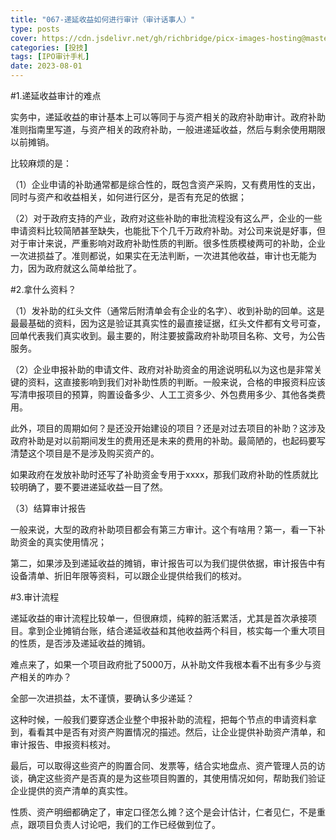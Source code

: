 ```yaml
---
title: "067-递延收益如何进行审计（审计话事人）"
type: posts
cover: https://cdn.jsdelivr.net/gh/richbridge/picx-images-hosting@master/thumbnail/投技.jpg
categories: [投技]
tags: [IPO审计手札]
date: 2023-08-01
---
```

#1.递延收益审计的难点

实务中，递延收益的审计基本上可以等同于与资产相关的政府补助审计。政府补助准则指南里写道，与资产相关的政府补助，一般进递延收益，然后与剩余使用期限以前摊销。

比较麻烦的是：

（1）企业申请的补助通常都是综合性的，既包含资产采购，又有费用性的支出，同时与资产和收益相关，如何进行区分，是否有充足的依据；

（2）对于政府支持的产业，政府对这些补助的审批流程没有这么严，企业的一些申请资料比较简陋甚至缺失，也能批下个几千万政府补助。对公司来说是好事，但对于审计来说，严重影响对政府补助性质的判断。很多性质模棱两可的补助，企业一次进损益了。准则都说，如果实在无法判断，一次进其他收益，审计也无能为力，因为政府就这么简单给批了。

#2.拿什么资料？

（1）发补助的红头文件（通常后附清单会有企业的名字）、收到补助的回单。这是最最基础的资料，因为这是验证其真实性的最直接证据，红头文件都有文号可查，回单代表我们真实收到。最主要的，附注要披露政府补助项目名称、文号，为公告服务。

（2）企业申报补助的申请文件、政府对补助资金的用途说明私以为这也是非常关键的资料，这直接影响到我们对补助性质的判断。一般来说，合格的申报资料应该写清申报项目的预算，购置设备多少、人工工资多少、外包费用多少、其他各类费用。

此外，项目的周期如何？是还没开始建设的项目？还是对过去项目的补助？这涉及政府补助是对以前期间发生的费用还是未来的费用的补助。最简陋的，也起码要写清楚这个项目是不是涉及购买资产的。



如果政府在发放补助时还写了补助资金专用于xxxx，那我们政府补助的性质就比较明确了，要不要进递延收益一目了然。

（3）结算审计报告

一般来说，大型的政府补助项目都会有第三方审计。这个有啥用？第一，看一下补助资金的真实使用情况；

第二，如果涉及到递延收益的摊销，审计报告可以为我们提供依据，审计报告中有设备清单、折旧年限等资料，可以跟企业提供给我们的核对。

#3.审计流程

递延收益的审计流程比较单一，但很麻烦，纯粹的脏活累活，尤其是首次承接项目。拿到企业摊销台账，结合递延收益和其他收益两个科目，核实每一个重大项目的性质，是否涉及递延收益的摊销。

难点来了，如果一个项目政府批了5000万，从补助文件我根本看不出有多少与资产相关的咋办？

全部一次进损益，太不谨慎，要确认多少递延？

这种时候，一般我们要穿透企业整个申报补助的流程，把每个节点的申请资料拿到，看看其中是否有对资产购置情况的描述。然后，让企业提供补助资产清单，和审计报告、申报资料核对。

最后，可以取得这些资产的购置合同、发票等，结合实地盘点、资产管理人员的访谈，确定这些资产是否真的是为这些项目购置的，其使用情况如何，帮助我们验证企业提供的资产清单的真实性。

性质、资产明细都确定了，审定口径怎么摊？这个是会计估计，仁者见仁，不是重点，跟项目负责人讨论吧，我们的工作已经做到位了。